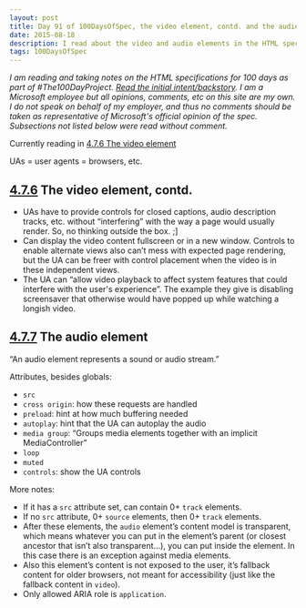 ```yaml
---
layout: post
title: Day 91 of 100DaysOfSpec, the video element, contd. and the audio element
date: 2015-08-18
description: I read about the video and audio elements in the HTML spec.
tags: 100DaysOfSpec
---
```


*I am reading and taking notes on the HTML specifications for 100 days as part of #The100DayProject. [Read the initial intent/backstory](http://melanie-richards.com/blog/100-day-project). I am a Microsoft employee but all opinions, comments, etc on this site are my own. I do not speak on behalf of my employer, and thus no comments should be taken as representative of Microsoft's official opinion of the spec. Subsections not listed below were read without comment.*

Currently reading in [4.7.6 The video element](http://www.w3.org/TR/html5/embedded-content-0.html#the-video-element)

UAs = user agents = browsers, etc.

## [4.7.6](http://www.w3.org/TR/html5/embedded-content-0.html#the-video-element) The video element, contd.

* UAs have to provide controls for closed captions, audio description tracks, etc. without “interfering” with the way a page would usually render. So, no thinking outside the box. ;]
* Can display the video content fullscreen or in a new window. Controls to enable alternate views also can’t mess with expected page rendering, but the UA can be freer with control placement when the video is in these independent views.
* The UA can “allow video playback to affect system features that could interfere with the user's experience”. The example they give is disabling screensaver that otherwise would have popped up while watching a longish video.

## [4.7.7](http://www.w3.org/TR/html5/embedded-content-0.html#the-audio-element) The audio element

“An audio element represents a sound or audio stream.”

Attributes, besides globals:

* `src`
* `cross origin`: how these requests are handled
* `preload`: hint at how much buffering needed
* `autoplay`: hint that the UA can autoplay the audio
* `media group`: “Groups media elements together with an implicit MediaController”
* `loop`
* `muted`
* `controls`: show the UA controls

More notes:

* If it has a `src` attribute set, can contain 0+ `track` elements.
* If no `src` attribute, 0+ `source` elements, then 0+ `track` elements.
* After these elements, the `audio` element’s content model is transparent, which means whatever you can put in the element’s parent (or closest ancestor that isn’t also transparent…), you can put inside the element. In this case there is an exception against media elements.
* Also this element’s content is not exposed to the user, it’s fallback content for older browsers, not meant for accessibility (just like the fallback content in `video`).
* Only allowed ARIA role is `application`.